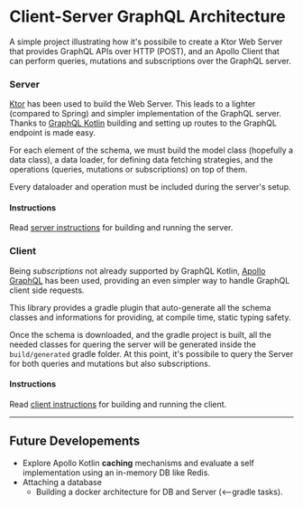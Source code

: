 # Client-Server GraphQL Architecture

A simple project illustrating how it's possibile to create a Ktor Web Server
that provides GraphQL APIs over HTTP (POST), and an Apollo Client that can
perform queries, mutations and subscriptions over the GraphQL server.

### Server
[Ktor](https://github.com/ktorio/ktor) has been used to build the Web Server.
This leads to a lighter (compared to Spring) and simpler implementation of the
GraphQL server.
Thanks to [GraphQL Kotlin](https://github.com/ExpediaGroup/graphql-kotlin)
building and setting up routes to the GraphQL endpoint is made easy.

For each element of the schema, we must build the model class (hopefully a data
class), a data loader, for defining data fetching strategies, and the
operations (queries, mutations or subscriptions) on top of them.

Every dataloader and operation must be included during the server's setup.

#### Instructions
Read [server instructions](./server/README.md) for building and running the server.

### Client
Being *subscriptions* not already supported by GraphQL Kotlin, 
[Apollo GraphQL](https://github.com/apollographql/apollo-kotlin) has been used,
providing an even simpler way to handle GraphQL client side requests.

This library provides a gradle plugin that auto-generate all the schema classes
and informations for providing, at compile time, static typing safety.

Once the schema is downloaded, and the gradle project is built, all the needed
classes for quering the server will be generated inside the `build/generated`
gradle folder. At this point, it's possibile to query the Server for both
queries and mutations but also subscriptions.

#### Instructions
Read [client instructions](./apollo-client/README.md) for building and running
the client.

---
## Future Developements
- Explore Apollo Kotlin **caching** mechanisms and evaluate a self implementation
  using an in-memory DB like Redis.
- Attaching a database
    - Building a docker architecture for DB and Server (<--gradle tasks).
